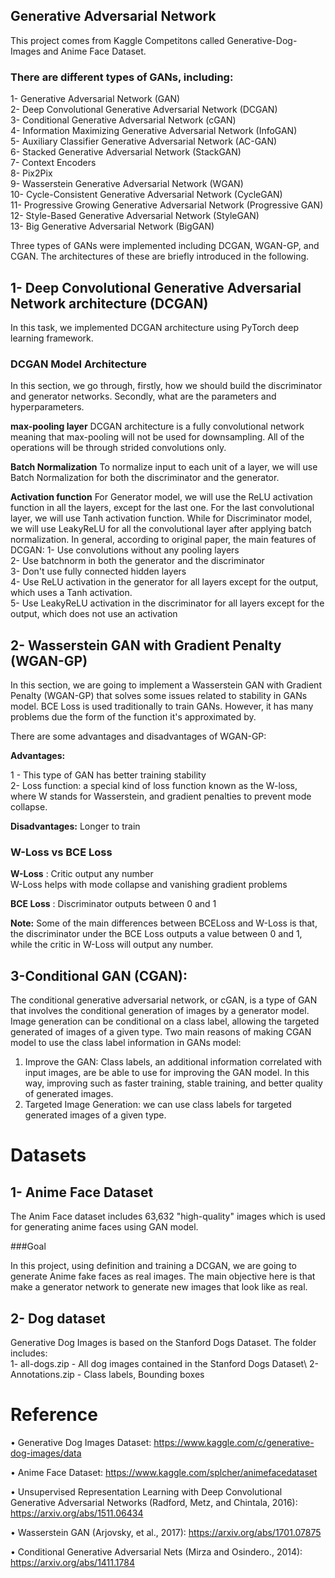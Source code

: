## Generative Adversarial Network
This project comes from Kaggle Competitons called Generative-Dog-Images and Anime Face Dataset. 

### There are different types of GANs, including:
1- Generative Adversarial Network (GAN)<br />
2- Deep Convolutional Generative Adversarial Network (DCGAN)<br />
3- Conditional Generative Adversarial Network (cGAN)<br />
4- Information Maximizing Generative Adversarial Network (InfoGAN)<br />
5- Auxiliary Classifier Generative Adversarial Network (AC-GAN)<br />
6- Stacked Generative Adversarial Network (StackGAN)<br />
7- Context Encoders<br />
8- Pix2Pix<br />
9- Wasserstein Generative Adversarial Network (WGAN)<br />
10- Cycle-Consistent Generative Adversarial Network (CycleGAN)<br />
11- Progressive Growing Generative Adversarial Network (Progressive GAN)<br />
12- Style-Based Generative Adversarial Network (StyleGAN)<br />
13- Big Generative Adversarial Network (BigGAN)<br />


Three types of GANs were implemented including DCGAN, WGAN-GP, and CGAN. The architectures of these are briefly introduced in the following.

## 1- Deep Convolutional Generative Adversarial Network architecture (DCGAN)

In this task, we implemented DCGAN architecture using PyTorch deep learning framework.

### DCGAN Model Architecture

In this section, we go through, firstly, how we should build the discriminator and generator networks. Secondly, what are the parameters and hyperparameters.

**max-pooling layer**
DCGAN architecture is a fully convolutional network meaning that max-pooling will not be used for downsampling. All of the operations will be through strided convolutions only.

**Batch Normalization**
To normalize input to each unit of a layer, we will use Batch Normalization for both the discriminator and the generator.

**Activation function**
For Generator model, we will use the ReLU activation function in all the layers, except for the last one. For the last convolutional layer, we will use Tanh activation function.
While for Discriminator model, we will use LeakyReLU for all the convolutional layer after applying batch normalization.
In general, according to original paper, the main features of DCGAN:
1- Use convolutions without any pooling layers\
2- Use batchnorm in both the generator and the discriminator\
3- Don't use fully connected hidden layers\
4- Use ReLU activation in the generator for all layers except for the output, which uses a Tanh activation.\
5- Use LeakyReLU activation in the discriminator for all layers except for the output, which does not use an activation

## 2- Wasserstein GAN with Gradient Penalty (WGAN-GP)

In this section, we are going to implement a Wasserstein GAN with Gradient Penalty (WGAN-GP) that solves some issues related to stability in GANs model.
BCE Loss is used traditionally to train GANs. However, it has many problems due the form of the function it's approximated by.

There are some advantages and disadvantages of WGAN-GP:

**Advantages:**

1 - This type of GAN has better training stability\
2- Loss function: a special kind of loss function known as the W-loss, where W stands for Wasserstein, and gradient penalties to prevent mode collapse. 

**Disadvantages:**
Longer to train

### W-Loss vs BCE Loss

**W-Loss** : Critic output any number\
W-Loss helps with mode collapse and vanishing gradient problems

**BCE Loss** : Discriminator outputs between 0 and 1

**Note:** 
Some of the main differences between BCELoss and W-Loss is that, the discriminator under the BCE Loss outputs a value between 0 and 1, while the critic in W-Loss will output any number.

## 3-Conditional GAN (CGAN):

The conditional generative adversarial network, or cGAN, is a type of GAN that involves the conditional generation of images by a generator model.
Image generation can be conditional on a class label, allowing the targeted generated of images of a given type.
Two main reasons of making CGAN model to use the class label information in GANs model:
    
1. Improve the GAN:
Class labels, an additional information correlated with input images, are be able to use for improving the GAN model.
In this way, improving such as faster training, stable training, and better quality of generated images.
 2. Targeted Image Generation:
 we can use class labels for targeted generated images of a given type.

# Datasets
## 1- Anime Face Dataset

The Anim Face dataset includes  63,632 "high-quality" images which is used for generating anime faces using GAN model.

###Goal

In this project, using definition and training a DCGAN, we are going to generate Anime fake faces as real images.
The main objective here is that make a generator network to generate new images that look like as real.

## 2- Dog dataset
Generative Dog Images is based on the Stanford Dogs Dataset. The folder includes:\
1- all-dogs.zip - All dog images contained in the Stanford Dogs Dataset\ 
2- Annotations.zip - Class labels, Bounding boxes

# Reference
•	Generative Dog Images Dataset: https://www.kaggle.com/c/generative-dog-images/data

•	Anime Face Dataset: https://www.kaggle.com/splcher/animefacedataset

•	Unsupervised Representation Learning with Deep Convolutional Generative Adversarial Networks (Radford, Metz, and Chintala, 2016): https://arxiv.org/abs/1511.06434

•	Wasserstein GAN (Arjovsky, et al., 2017): https://arxiv.org/abs/1701.07875

•	Conditional Generative Adversarial Nets (Mirza and Osindero., 2014): https://arxiv.org/abs/1411.1784


